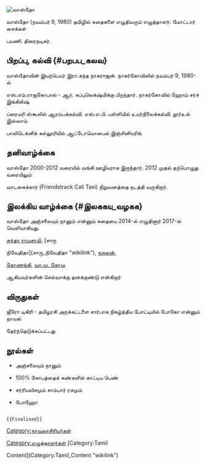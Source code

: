 ![வாஸ்தோ](Vikatan_2021-09_ba86c065-8d99-43d5-826b-b9a4a7b19129_vastho.jpg "வாஸ்தோ")
வாஸ்தோ (நவம்பர் 9, 1980) தமிழில் கதைகளை எழுதிவரும் எழுத்தாளர். மோட்டார் சைக்கள்
பயணி. திரைநடிகர்.

## பிறப்பு, கல்வி {#பறபப_கலவ}

வாஸ்தோவின் இயற்பெயர் இரா.கந்த நாகராஜன். நாகர்கோவிலில் நவம்பர் 9, 1980-ல்
எஸ்.எம்.ராஜகோபால் - ஆர். சுப்புலெக்‌ஷ்மிக்கு பிறந்தார். நாகர்கோவில் ஹோம் சர்ச் இங்கிலீஷ்
ப்ரைமரி ஸ்கூலில் ஆரம்பக்கல்வி. எஸ்.எ.பி. பள்ளியில் உயர்நிலைக்கல்வி. நூர்உல் இஸ்லாம்
பாலிடெக்னிக் கல்லூரியில் ஆட்டோமொபைல் இஞ்சினியரிங்

## தனிவாழ்க்கை

வாஸ்தோ 2000-2012 வரையில் வங்கி ஊழியராக இருந்தார். 2012 முதல் தற்பொழுது வரையிலும்
வாடகைக்கார் (Friendstrack Call Taxi) நிறுவனத்தை நடத்தி வருகிறார்.

## இலக்கிய வாழ்க்கை {#இலககய_வழகக}

வாஸ்தோ அஞ்சலையும் நானும் என்னும் கதையை 2014-ல் எழுதினார் 2017-ல் வெளியாகியது.
[சுந்தர ராமசாமி](சுந்தர_ராமசாமி "wikilink"), [சாரு
நிவேதிதா](சாரு_நிவேதிதா "wikilink"), [நகுலன்](நகுலன் "wikilink"),
[கோணங்கி](கோணங்கி "wikilink"), [வா.மு. கோமு](வா.மு._கோமு "wikilink")
ஆகியவர்களின் செல்வாக்கு தனக்குண்டு என்கிறார்

## விருதுகள்

ஜீரோ டிகிரி - தமிழரசி அறக்கட்டளை சார்பாக நிகழ்த்திய போட்டியில் போகோ என்னும் நாவல்
தேர்ந்தெடுக்கப்பட்டது

## நூல்கள்

-   அஞ்சலையும் நானும்
-   100% கோபத்தைக் கண்களில் காட்டிய பெண்
-   சர்ரியலிசமும் சாம்பார் ரசமும்
-   போஹோ

```{=mediawiki}
{{Finalised}}
```
[Category:நாவலாசிரியர்கள்](Category:நாவலாசிரியர்கள் "wikilink")
[Category:எழுத்தாளர்கள்](Category:எழுத்தாளர்கள் "wikilink") [Category:Tamil
Content](Category:Tamil_Content "wikilink")
